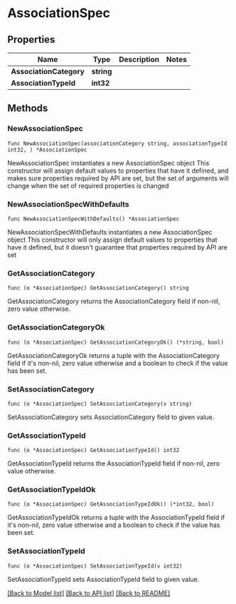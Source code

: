 # AssociationSpec

## Properties

Name | Type | Description | Notes
------------ | ------------- | ------------- | -------------
**AssociationCategory** | **string** |  | 
**AssociationTypeId** | **int32** |  | 

## Methods

### NewAssociationSpec

`func NewAssociationSpec(associationCategory string, associationTypeId int32, ) *AssociationSpec`

NewAssociationSpec instantiates a new AssociationSpec object
This constructor will assign default values to properties that have it defined,
and makes sure properties required by API are set, but the set of arguments
will change when the set of required properties is changed

### NewAssociationSpecWithDefaults

`func NewAssociationSpecWithDefaults() *AssociationSpec`

NewAssociationSpecWithDefaults instantiates a new AssociationSpec object
This constructor will only assign default values to properties that have it defined,
but it doesn't guarantee that properties required by API are set

### GetAssociationCategory

`func (o *AssociationSpec) GetAssociationCategory() string`

GetAssociationCategory returns the AssociationCategory field if non-nil, zero value otherwise.

### GetAssociationCategoryOk

`func (o *AssociationSpec) GetAssociationCategoryOk() (*string, bool)`

GetAssociationCategoryOk returns a tuple with the AssociationCategory field if it's non-nil, zero value otherwise
and a boolean to check if the value has been set.

### SetAssociationCategory

`func (o *AssociationSpec) SetAssociationCategory(v string)`

SetAssociationCategory sets AssociationCategory field to given value.


### GetAssociationTypeId

`func (o *AssociationSpec) GetAssociationTypeId() int32`

GetAssociationTypeId returns the AssociationTypeId field if non-nil, zero value otherwise.

### GetAssociationTypeIdOk

`func (o *AssociationSpec) GetAssociationTypeIdOk() (*int32, bool)`

GetAssociationTypeIdOk returns a tuple with the AssociationTypeId field if it's non-nil, zero value otherwise
and a boolean to check if the value has been set.

### SetAssociationTypeId

`func (o *AssociationSpec) SetAssociationTypeId(v int32)`

SetAssociationTypeId sets AssociationTypeId field to given value.



[[Back to Model list]](../README.md#documentation-for-models) [[Back to API list]](../README.md#documentation-for-api-endpoints) [[Back to README]](../README.md)


